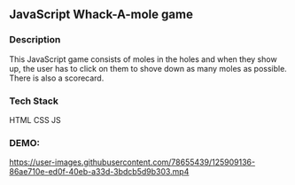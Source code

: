 ## JavaScript Whack-A-mole game

### Description
This JavaScript game consists of moles in the holes and when they show up, the user has to click on them to shove down as many moles as possible. There is also a scorecard.

### Tech Stack 
HTML
CSS
JS

### DEMO: 
https://user-images.githubusercontent.com/78655439/125909136-86ae710e-ed0f-40eb-a33d-3bdcb5d9b303.mp4
